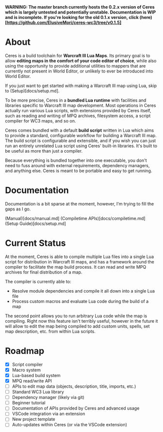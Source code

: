 **WARNING: The master branch currently hosts the 0.2.x version of Ceres which is largely untested and potentially unstable. Documentation is WIP and is incomplete. If you're looking for the old 0.1.x version, click (here)[https://github.com/ElusiveMori/ceres-wc3/tree/v0.1.5]**

# About

Ceres is a build toolchain for **Warcraft III Lua Maps**. Its primary goal is to allow **editing maps in the comfort of your code editor of choice**, while also using the opportunity to provide additional utilities to mappers that are currently not present in World Editor, or unlikely to ever be introduced into World Editor.

If you just want to get started with making a Warcraft III map using Lua, skip to (Setup)[docs/setup.md].

To be more precise, Ceres in a **bundled Lua runtime** with facilities and libraries specific to Warcraft III map development. Most operations in Ceres actually run various Lua scripts, with extensions provided by Ceres itself, such as reading and writing of MPQ archives, filesystem access, a script compiler for WC3 maps, and so on.

Ceres comes bundled with a default **build script** written in Lua which aims to provide a standard, configurable workflow for building a Warcraft III map. The build script is configurable and extensible, and if you wish you can just run an entirely unrelated Lua script using Ceres' built-in libraries. It's built to be useful as more than just a compiler.

Because everything is bundled together into one executable, you don't need to fuss around with external requirements, dependency managers, and anything else. Ceres is meant to be portable and easy to get running.

# Documentation

Documentation is a bit sparse at the moment, however, I'm trying to fill the gaps as I go.

(Manual)[docs/manual.md]
(Compiletime APIs)[docs/compiletime.md]
(Setup Guide)[docs/setup.md]

# Current Status

At the moment, Ceres is able to compile multiple Lua files into a single Lua script for distribution in Warcraft III maps, and has a framework around the compiler to facilitate the map build process. It can read and write MPQ archives for final distribution of a map.

The compiler is currently able to:
* Resolve module dependencies and compile it all down into a single Lua file
* Process custom macros and evaluate Lua code during the build of a map

The second point allows you to run arbitrary Lua code while the map is compiling. Right now this feature isn't terribly useful, however in the future it will allow to edit the map being compiled to add custom units, spells, set map description, etc. from within Lua scripts.

# Roadmap

- [x] Script compiler
- [x] Macro system
- [x] Lua-based build system
- [x] MPQ read/write API
- [ ] APIs to edit map data (objects, description, title, imports, etc.)
- [ ] Standard WC3 Lua library 
- [ ] Dependency manager (likely via git)
- [ ] Beginner tutorial
- [ ] Documentation of APIs provided by Ceres and advanced usage
- [ ] VSCode integration via an extension
- [ ] New project template
- [ ] Auto-updates within Ceres (or via the VSCode extension)
